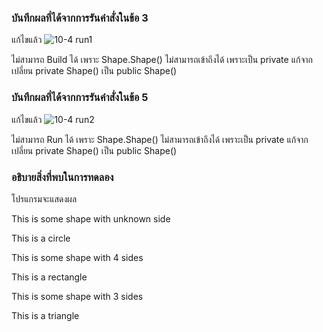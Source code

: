 ### บันทึกผลที่ได้จากการรันคำสั่งในข้อ 3
แก้ไขแล้ว
![10-4 run1](https://github.com/kanoksiriboonkam/03376836-OOP-2566-Lab-10/assets/144196048/61b206a0-52f1-4b3c-aa89-fa5f7d0626ea)

ไม่สามารถ Build ได้ เพราะ Shape.Shape() ไม่สามารถเข้าถึงได้ เพราะเป็น private แก้จากเปลี่ยน private Shape() เป็น public Shape()
### บันทึกผลที่ได้จากการรันคำสั่งในข้อ 5
แก้ไขแล้ว
![10-4 run2](https://github.com/kanoksiriboonkam/03376836-OOP-2566-Lab-10/assets/144196048/35d8f7ee-bf81-45dc-903a-03b07f764638)

ไม่สามารถ Run ได้ เพราะ Shape.Shape() ไม่สามารถเข้าถึงได้ เพราะเป็น private แก้จากเปลี่ยน private Shape() เป็น public Shape()
### อธิบายสิ่งที่พบในการทดลอง
โปรแกรมจะแสดงผล

This is some shape with unknown side

This is a circle

This is some shape with 4 sides

This is a rectangle

This is some shape with 3 sides

This is a triangle
